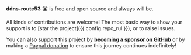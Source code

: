 **ddns-route53** :motorway: is free and open source and always will be.

All kinds of contributions are welcome! The most basic way to show your support is to
[star the project]({{ config.repo_rul }}), or to raise issues.

You can also support this project by [**becoming a sponsor on GitHub**](https://github.com/sponsors/crazy-max) or
by making a [Paypal donation](https://www.paypal.me/crazyws) to ensure this journey continues indefinitely!
